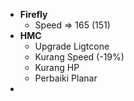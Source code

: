 - **Firefly**
  - Speed => 165 (151) 
- **HMC**
  - Upgrade Ligtcone
  - Kurang Speed (-19%)
  - Kurang HP
  - Perbaiki Planar
- 